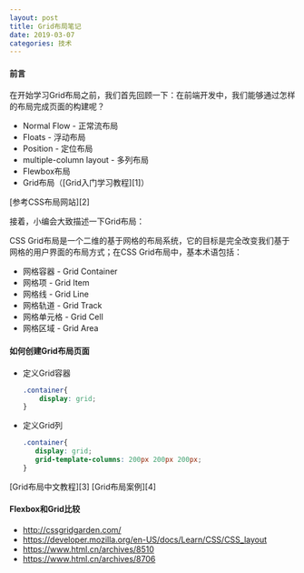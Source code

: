 ```yaml
---
layout: post
title: Grid布局笔记
date: 2019-03-07
categories: 技术
---
```


#### 前言
在开始学习Grid布局之前，我们首先回顾一下：在前端开发中，我们能够通过怎样的布局完成页面的构建呢？
* Normal Flow - 正常流布局
* Floats - 浮动布局
* Position - 定位布局
* multiple-column layout - 多列布局
* Flewbox布局
* Grid布局（[Grid入门学习教程][1]）

[参考CSS布局网站][2]

接着，小编会大致描述一下Grid布局：

CSS Grid布局是一个二维的基于网格的布局系统，它的目标是完全改变我们基于网格的用户界面的布局方式；在CSS Grid布局中，基本术语包括：
* 网格容器 - Grid Container
* 网格项 - Grid Item
* 网格线 - Grid Line
* 网格轨道 - Grid Track
* 网格单元格 - Grid Cell
* 网格区域 - Grid Area

#### 如何创建Grid布局页面
* 定义Grid容器
  ```css
  .container{
	  display: grid; 
  }
  ```

* 定义Grid列

   ```css
   .container{
      display: grid;
      grid-template-columns: 200px 200px 200px;
   } 
   ```

   

[Grid布局中文教程][3]
[Grid布局案例][4]

#### Flexbox和Grid比较

* http://cssgridgarden.com/
* https://developer.mozilla.org/en-US/docs/Learn/CSS/CSS_layout
* https://www.html.cn/archives/8510
* https://www.html.cn/archives/8706